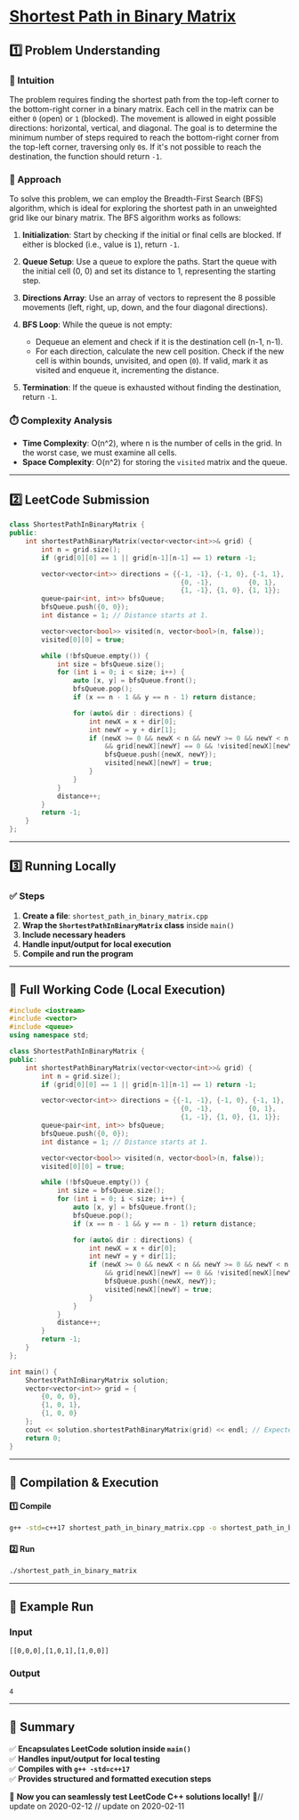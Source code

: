 # **[Shortest Path in Binary Matrix](https://leetcode.com/problems/shortest-path-in-binary-matrix/description/)**  

## **1️⃣ Problem Understanding**  
### **📌 Intuition**  
The problem requires finding the shortest path from the top-left corner to the bottom-right corner in a binary matrix. Each cell in the matrix can be either `0` (open) or `1` (blocked). The movement is allowed in eight possible directions: horizontal, vertical, and diagonal. The goal is to determine the minimum number of steps required to reach the bottom-right corner from the top-left corner, traversing only `0`s. If it's not possible to reach the destination, the function should return `-1`.

### **🚀 Approach**  
To solve this problem, we can employ the Breadth-First Search (BFS) algorithm, which is ideal for exploring the shortest path in an unweighted grid like our binary matrix. The BFS algorithm works as follows:

1. **Initialization**: Start by checking if the initial or final cells are blocked. If either is blocked (i.e., value is `1`), return `-1`.

2. **Queue Setup**: Use a queue to explore the paths. Start the queue with the initial cell (0, 0) and set its distance to 1, representing the starting step.

3. **Directions Array**: Use an array of vectors to represent the 8 possible movements (left, right, up, down, and the four diagonal directions).

4. **BFS Loop**: While the queue is not empty:
   - Dequeue an element and check if it is the destination cell (n-1, n-1).
   - For each direction, calculate the new cell position. Check if the new cell is within bounds, unvisited, and open (`0`). If valid, mark it as visited and enqueue it, incrementing the distance.

5. **Termination**: If the queue is exhausted without finding the destination, return `-1`.

### **⏱️ Complexity Analysis**  
- **Time Complexity**: O(n^2), where n is the number of cells in the grid. In the worst case, we must examine all cells.
- **Space Complexity**: O(n^2) for storing the `visited` matrix and the queue.

---  

## **2️⃣ LeetCode Submission**  
```cpp
class ShortestPathInBinaryMatrix {
public:
    int shortestPathBinaryMatrix(vector<vector<int>>& grid) {
        int n = grid.size();
        if (grid[0][0] == 1 || grid[n-1][n-1] == 1) return -1;

        vector<vector<int>> directions = {{-1, -1}, {-1, 0}, {-1, 1}, 
                                           {0, -1},         {0, 1}, 
                                           {1, -1}, {1, 0}, {1, 1}};
        queue<pair<int, int>> bfsQueue;
        bfsQueue.push({0, 0});
        int distance = 1; // Distance starts at 1.

        vector<vector<bool>> visited(n, vector<bool>(n, false));
        visited[0][0] = true;

        while (!bfsQueue.empty()) {
            int size = bfsQueue.size();
            for (int i = 0; i < size; i++) {
                auto [x, y] = bfsQueue.front();
                bfsQueue.pop();
                if (x == n - 1 && y == n - 1) return distance;

                for (auto& dir : directions) {
                    int newX = x + dir[0];
                    int newY = y + dir[1];
                    if (newX >= 0 && newX < n && newY >= 0 && newY < n 
                        && grid[newX][newY] == 0 && !visited[newX][newY]) {
                        bfsQueue.push({newX, newY});
                        visited[newX][newY] = true;
                    }
                }
            }
            distance++;
        }
        return -1;
    }
};  
```  

---  

## **3️⃣ Running Locally**  
### **✅ Steps**  
1. **Create a file**: `shortest_path_in_binary_matrix.cpp`  
2. **Wrap the `ShortestPathInBinaryMatrix` class** inside `main()`  
3. **Include necessary headers**  
4. **Handle input/output for local execution**  
5. **Compile and run the program**  

---  

## **📝 Full Working Code (Local Execution)**  
```cpp
#include <iostream>
#include <vector>
#include <queue>
using namespace std;

class ShortestPathInBinaryMatrix {
public:
    int shortestPathBinaryMatrix(vector<vector<int>>& grid) {
        int n = grid.size();
        if (grid[0][0] == 1 || grid[n-1][n-1] == 1) return -1;

        vector<vector<int>> directions = {{-1, -1}, {-1, 0}, {-1, 1}, 
                                           {0, -1},         {0, 1}, 
                                           {1, -1}, {1, 0}, {1, 1}};
        queue<pair<int, int>> bfsQueue;
        bfsQueue.push({0, 0});
        int distance = 1; // Distance starts at 1.

        vector<vector<bool>> visited(n, vector<bool>(n, false));
        visited[0][0] = true;

        while (!bfsQueue.empty()) {
            int size = bfsQueue.size();
            for (int i = 0; i < size; i++) {
                auto [x, y] = bfsQueue.front();
                bfsQueue.pop();
                if (x == n - 1 && y == n - 1) return distance;

                for (auto& dir : directions) {
                    int newX = x + dir[0];
                    int newY = y + dir[1];
                    if (newX >= 0 && newX < n && newY >= 0 && newY < n 
                        && grid[newX][newY] == 0 && !visited[newX][newY]) {
                        bfsQueue.push({newX, newY});
                        visited[newX][newY] = true;
                    }
                }
            }
            distance++;
        }
        return -1;
    }
};

int main() {
    ShortestPathInBinaryMatrix solution;
    vector<vector<int>> grid = {
        {0, 0, 0},
        {1, 0, 1},
        {1, 0, 0}
    };
    cout << solution.shortestPathBinaryMatrix(grid) << endl; // Expected output: 4
    return 0;
}  
```  

---  

## **🔧 Compilation & Execution**  
#### **1️⃣ Compile**  
```bash
g++ -std=c++17 shortest_path_in_binary_matrix.cpp -o shortest_path_in_binary_matrix
```  

#### **2️⃣ Run**  
```bash
./shortest_path_in_binary_matrix
```  

---  

## **🎯 Example Run**  
### **Input**  
```
[[0,0,0],[1,0,1],[1,0,0]]
```  
### **Output**  
```
4
```  

---  

## **📌 Summary**  
✅ **Encapsulates LeetCode solution inside `main()`**  
✅ **Handles input/output for local testing**  
✅ **Compiles with `g++ -std=c++17`**  
✅ **Provides structured and formatted execution steps**  

🚀 **Now you can seamlessly test LeetCode C++ solutions locally!** 🚀// update on 2020-02-12
// update on 2020-02-11
